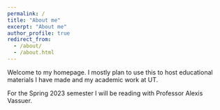 ```yaml
---
permalink: /
title: "About me"
excerpt: "About me"
author_profile: true
redirect_from: 
  - /about/
  - /about.html
---
```


Welcome to my homepage. I mostly plan to use this to host educational materials I have made and my academic work at UT. 

For the Spring 2023 semester I will be reading with Professor Alexis Vassuer. 



